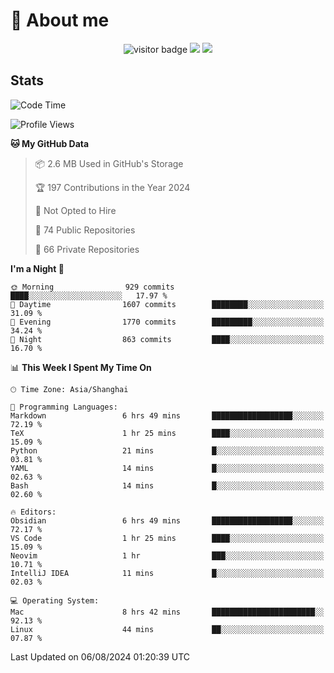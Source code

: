 <!-- ![](https://youpai.roccoshi.top/img/20200804214216.png) -->

# 🧐 About me
 
<p align="center">
<img src="https://visitor-badge.laobi.icu/badge?page_id=Lincest.Lincest&title=hits" alt="visitor badge"/>
<a href="mailto:imroccoshi@gmail.com"><img src="https://img.shields.io/badge/gmail-imroccoshi%40gmail.com-red"></a>
<a href="https://blog.roccoshi.top"><img src="https://img.shields.io/badge/blog-roccoshi-green"></a>
</p>

## Stats

<!--START_SECTION:waka-->
![Code Time](http://img.shields.io/badge/Code%20Time-1%2C454%20hrs%2010%20mins-blue)

![Profile Views](http://img.shields.io/badge/Profile%20Views-0-blue)

**🐱 My GitHub Data** 

> 📦 2.6 MB Used in GitHub's Storage 
 > 
> 🏆 197 Contributions in the Year 2024
 > 
> 🚫 Not Opted to Hire
 > 
> 📜 74 Public Repositories 
 > 
> 🔑 66 Private Repositories 
 > 
**I'm a Night 🦉** 

```text
🌞 Morning                929 commits         ████░░░░░░░░░░░░░░░░░░░░░   17.97 % 
🌆 Daytime                1607 commits        ████████░░░░░░░░░░░░░░░░░   31.09 % 
🌃 Evening                1770 commits        █████████░░░░░░░░░░░░░░░░   34.24 % 
🌙 Night                  863 commits         ████░░░░░░░░░░░░░░░░░░░░░   16.70 % 
```


📊 **This Week I Spent My Time On** 

```text
🕑︎ Time Zone: Asia/Shanghai

💬 Programming Languages: 
Markdown                 6 hrs 49 mins       ██████████████████░░░░░░░   72.19 % 
TeX                      1 hr 25 mins        ████░░░░░░░░░░░░░░░░░░░░░   15.09 % 
Python                   21 mins             █░░░░░░░░░░░░░░░░░░░░░░░░   03.81 % 
YAML                     14 mins             █░░░░░░░░░░░░░░░░░░░░░░░░   02.63 % 
Bash                     14 mins             █░░░░░░░░░░░░░░░░░░░░░░░░   02.60 % 

🔥 Editors: 
Obsidian                 6 hrs 49 mins       ██████████████████░░░░░░░   72.17 % 
VS Code                  1 hr 25 mins        ████░░░░░░░░░░░░░░░░░░░░░   15.09 % 
Neovim                   1 hr                ███░░░░░░░░░░░░░░░░░░░░░░   10.71 % 
IntelliJ IDEA            11 mins             █░░░░░░░░░░░░░░░░░░░░░░░░   02.03 % 

💻 Operating System: 
Mac                      8 hrs 42 mins       ███████████████████████░░   92.13 % 
Linux                    44 mins             ██░░░░░░░░░░░░░░░░░░░░░░░   07.87 % 
```


 Last Updated on 06/08/2024 01:20:39 UTC
<!--END_SECTION:waka-->


